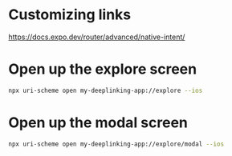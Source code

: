 # Customizing links
https://docs.expo.dev/router/advanced/native-intent/

# Open up the explore screen
```bash
npx uri-scheme open my-deeplinking-app://explore --ios
```


# Open up the modal screen
```bash
npx uri-scheme open my-deeplinking-app://explore/modal --ios
```

